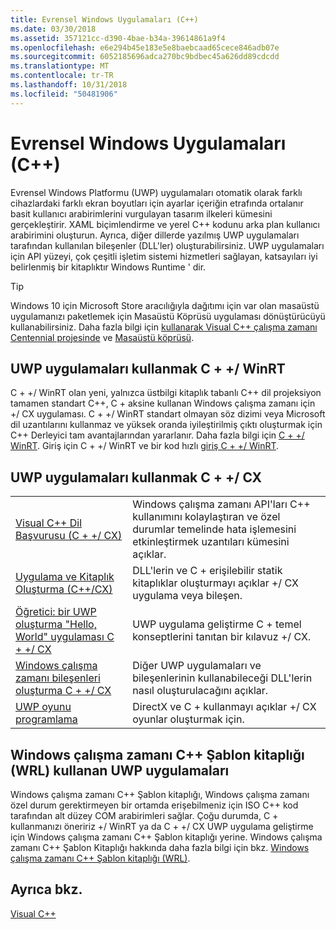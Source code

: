 ```yaml
---
title: Evrensel Windows Uygulamaları (C++)
ms.date: 03/30/2018
ms.assetid: 357121cc-d390-4bae-b34a-39614861a9f4
ms.openlocfilehash: e6e294b45e183e5e8baebcaad65cece846adb07e
ms.sourcegitcommit: 6052185696adca270bc9bdbec45a626dd89cdcdd
ms.translationtype: MT
ms.contentlocale: tr-TR
ms.lasthandoff: 10/31/2018
ms.locfileid: "50481906"
---
```

# <a name="universal-windows-apps-c"></a>Evrensel Windows Uygulamaları (C++)

Evrensel Windows Platformu (UWP) uygulamaları otomatik olarak farklı cihazlardaki farklı ekran boyutları için ayarlar içeriğin etrafında ortalanır basit kullanıcı arabirimlerini vurgulayan tasarım ilkeleri kümesini gerçekleştirir. XAML biçimlendirme ve yerel C++ kodunu arka plan kullanıcı arabirimini oluşturun. Ayrıca, diğer dillerde yazılmış UWP uygulamaları tarafından kullanılan bileşenler (DLL'ler) oluşturabilirsiniz. UWP uygulamaları için API yüzeyi, çok çeşitli işletim sistemi hizmetleri sağlayan, katsayıları iyi belirlenmiş bir kitaplıktır Windows Runtime ' dir.

> [!TIP]
> Windows 10 için Microsoft Store aracılığıyla dağıtımı için var olan masaüstü uygulamanızı paketlemek için Masaüstü Köprüsü uygulaması dönüştürücüyü kullanabilirsiniz. Daha fazla bilgi için [kullanarak Visual C++ çalışma zamanı Centennial projesinde](https://blogs.msdn.microsoft.com/vcblog/2016/07/07/using-visual-c-runtime-in-centennial-project) ve [Masaüstü köprüsü](/windows/uwp/porting/desktop-to-uwp-root).

## <a name="uwp-apps-that-use-cwinrt"></a>UWP uygulamaları kullanmak C + +/ WinRT

C + +/ WinRT olan yeni, yalnızca üstbilgi kitaplık tabanlı C++ dil projeksiyon tamamen standart C++, C + aksine kullanan Windows çalışma zamanı için +/ CX uygulaması. C + +/ WinRT standart olmayan söz dizimi veya Microsoft dil uzantılarını kullanmaz ve yüksek oranda iyileştirilmiş çıktı oluşturmak için C++ Derleyici tam avantajlarından yararlanır. Daha fazla bilgi için [C + +/ WinRT](/windows/uwp/cpp-and-winrt-apis). Giriş için C + +/ WinRT ve bir kod hızlı [giriş C + +/ WinRT](/windows/uwp/cpp-and-winrt-apis/intro-to-using-cpp-with-winrt).

## <a name="uwp-apps-that-use-ccx"></a>UWP uygulamaları kullanmak C + +/ CX

|||
|-|-|
|[Visual C++ Dil Başvurusu (C + +/ CX)](../cppcx/visual-c-language-reference-c-cx.md)|Windows çalışma zamanı API'ları C++ kullanımını kolaylaştıran ve özel durumlar temelinde hata işlemesini etkinleştirmek uzantıları kümesini açıklar.|
|[Uygulama ve Kitaplık Oluşturma (C++/CX)](../cppcx/building-apps-and-libraries-c-cx.md)|DLL'lerin ve C + erişilebilir statik kitaplıklar oluşturmayı açıklar +/ CX uygulama veya bileşen.|
|[Öğretici: bir UWP oluşturma "Hello, World" uygulaması C + +/ CX](/windows/uwp/get-started/create-a-basic-windows-10-app-in-cpp)|UWP uygulama geliştirme C + temel konseptlerini tanıtan bir kılavuz +/ CX. |
|[Windows çalışma zamanı bileşenleri oluşturma C + +/ CX](/windows/uwp/winrt-components/creating-windows-runtime-components-in-cpp)|Diğer UWP uygulamaları ve bileşenlerinin kullanabileceği DLL'lerin nasıl oluşturulacağını açıklar.|
|[UWP oyunu programlama](/windows/uwp/gaming/)|DirectX ve C + kullanmayı açıklar +/ CX oyunlar oluşturmak için.|

## <a name="uwp-apps-that-use-the-windows-runtime-c-template-library-wrl"></a>Windows çalışma zamanı C++ Şablon kitaplığı (WRL) kullanan UWP uygulamaları

Windows çalışma zamanı C++ Şablon kitaplığı, Windows çalışma zamanı özel durum gerektirmeyen bir ortamda erişebilmeniz için ISO C++ kod tarafından alt düzey COM arabirimleri sağlar. Çoğu durumda, C + kullanmanızı öneririz +/ WinRT ya da C + +/ CX UWP uygulama geliştirme için Windows çalışma zamanı C++ Şablon kitaplığı yerine. Windows çalışma zamanı C++ Şablon Kitaplığı hakkında daha fazla bilgi için bkz. [Windows çalışma zamanı C++ Şablon kitaplığı (WRL)](../windows/windows-runtime-cpp-template-library-wrl.md).

## <a name="see-also"></a>Ayrıca bkz.

[Visual C++](../visual-cpp-in-visual-studio.md)<br/>